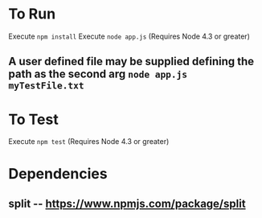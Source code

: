 # To Run
Execute `npm install`
Execute `node app.js` (Requires Node 4.3 or greater)

## A user defined file may be supplied defining the path as the second arg `node app.js myTestFile.txt`

# To Test
Execute `npm test` (Requires Node 4.3 or greater)

# Dependencies

## split -- https://www.npmjs.com/package/split